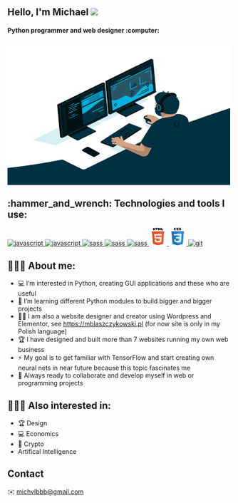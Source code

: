 <h2 align="left">
<abc>
  <br>Hello, I'm Michael <img src="https://user-images.githubusercontent.com/42378118/110234147-e3259600-7f4e-11eb-95be-0c4047144dea.gif" width="30"><br>
</h2> 
<h4 align="left">
  Python programmer and web designer :computer:<br>
</h4>
</abc>
<img align="center" alt="Coding" src="https://raw.githubusercontent.com/mblaszczykowski/mblaszczykowski/main/coding.gif" width="500" height="320" />

<h2 align="left">:hammer_and_wrench: Technologies and tools I use:</h2>
<p align="left">
  
<a href="" target="_blank"> <img src="https://lizhe.com.au/uploads/2021/02/1200px-Python.svg_.png" alt="javascript" width="40" height="40"/> </a>
<a href="" target="_blank"> <img src="https://static.javatpoint.com/python/images/tkinter-tutorial.png" alt="javascript" width="40" height="40"/> </a>
<a href="https://sass-lang.com" target="_blank"> <img src="https://toppng.com/uploads/preview/sublime-text-icon-sublime-text-3-icon-11553464063uymi94fpyp.png" alt="sass" width="40" height="40"/> </a>
<a href="https://sass-lang.com" target="_blank"> <img src="https://wpuniverse.pl/wp-content/uploads/2015/09/wordpress-logo.png" alt="sass" width="40" height="40"/> </a>
<a href="https://sass-lang.com" target="_blank"> <img src="https://projektowanie-stron-internetowych.e66.pl/wp-content/uploads/2020/04/elementor-logo.svg" alt="sass" width="40" height="40"/> </a>
<a href="https://www.w3.org/html/" target="_blank"> <img src="https://raw.githubusercontent.com/devicons/devicon/master/icons/html5/html5-original-wordmark.svg" alt="html5" width="40" height="40"/> </a>
<a href="https://www.w3schools.com/css/" target="_blank"> <img src="https://raw.githubusercontent.com/devicons/devicon/master/icons/css3/css3-original-wordmark.svg" alt="css3" width="40" height="40"/> </a>
<a href="https://git-scm.com/" target="_blank"> <img src="https://www.vectorlogo.zone/logos/git-scm/git-scm-icon.svg" alt="git" width="40" height="40"/> </a>

</p>

<h2 align="left">👨🏻‍💻 About me:</h2>

- :computer: I’m interested in Python, creating GUI applications and these who are useful
- :dart: I’m learning different Python modules to build bigger and bigger projects
- :man_technologist: I am also a website designer and creator using Wordpress and Elementor, see https://mblaszczykowski.pl (for now site is only in my Polish language)
- :trophy: I have designed and built more than 7 websites running my own web business
- :zap: My goal is to get familiar with TensorFlow and start creating own neural nets in near future because this topic fascinates me
- :rocket: Always ready to collaborate and develop myself in web or programming projects




<h2 align="left">👨🏻‍💻 Also interested in:</h2>

- :trophy: Design
- :computer: Economics
- :dart: Crypto
- Artifical Intelligence




<h2 align="left">Contact</h2>

:envelope: michvlbbb@gmail.com













<!---
mblaszczykowski/mblaszczykowski is a ✨ special ✨ repository because its `README.md` (this file) appears on your GitHub profile.
You can click the Preview link to take a look at your changes.
--->
